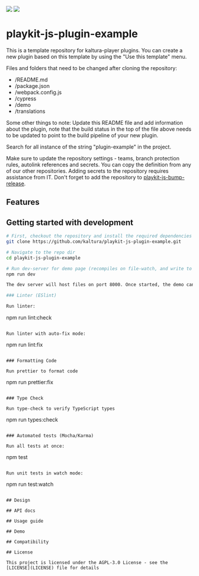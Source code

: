 [![](https://img.shields.io/npm/v/@playkit-js/plugin-example/latest.svg)](https://www.npmjs.com/package/@playkit-js/plugin-example)
[![](https://img.shields.io/npm/v/@playkit-js/plugin-example/canary.svg)](https://www.npmjs.com/package/@playkit-js/plugin-example/v/canary)

# playkit-js-plugin-example

This is a template repository for kaltura-player plugins.
You can create a new plugin based on this template by using the "Use this template" menu.

Files and folders that need to be changed after cloning the repository:
- /README.md
- /package.json
- /webpack.config.js
- /cypress
- /demo
- /translations

Some other things to note:
Update this README file and add information about the plugin, note that the build status in the top of the file above needs to be updated to point to the build pipeline of your new plugin.

Search for all instance of the string "plugin-example" in the project.

Make sure to update the repository settings - teams, branch protection rules, autolink references and secrets.
You can copy the definition from any of our other repositories.
Adding secrets to the repository requires assistance from IT.
Don't forget to add the repository to [playkit-js-bump-release](https://github.com/kaltura/playkit-js-bump-release/edit/main/player-dependencies.txt).

## Features
    
## Getting started with development

```sh
# First, checkout the repository and install the required dependencies
git clone https://github.com/kaltura/playkit-js-plugin-example.git

# Navigate to the repo dir
cd playkit-js-plugin-example

# Run dev-server for demo page (recompiles on file-watch, and write to actual dist fs artifacts)
npm run dev

The dev server will host files on port 8000. Once started, the demo can be found running at http://localhost:8000/.

### Linter (ESlint)

Run linter:

```
npm run lint:check
```

Run linter with auto-fix mode:

```
npm run lint:fix
```

### Formatting Code

Run prettier to format code

```
npm run prettier:fix
```

### Type Check

Run type-check to verify TypeScript types

```
npm run types:check
```

### Automated tests (Mocha/Karma)

Run all tests at once:

```
npm test
```

Run unit tests in watch mode:

```
npm run test:watch
```

## Design

## API docs

## Usage guide

## Demo

## Compatibility

## License

This project is licensed under the AGPL-3.0 License - see the [LICENSE](LICENSE) file for details